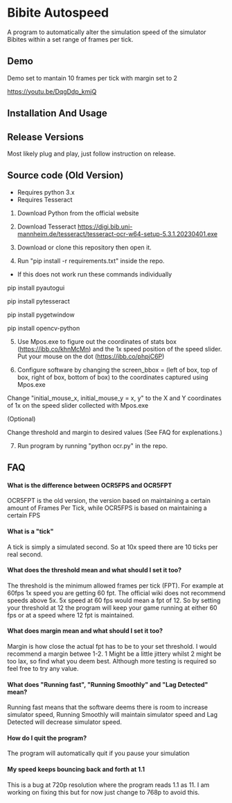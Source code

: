 
# Bibite Autospeed

A program to automatically alter the simulation speed of the simulator Bibites within a set range of frames per tick.

## Demo

Demo set to mantain 10 frames per tick with margin set to 2

https://youtu.be/DqgDdp_kmjQ
## Installation And Usage

## Release Versions
Most likely plug and play, just follow instruction on release.

## Source code (Old Version)

- Requires python 3.x 
- Requires Tesseract 

1. Download Python from the official website 

2. Download Tesseract https://digi.bib.uni-mannheim.de/tesseract/tesseract-ocr-w64-setup-5.3.1.20230401.exe

3. Download or clone this repository then open it.

4. Run "pip install -r requirements.txt" inside the repo.

* If this does not work run these commands individually 

pip install pyautogui

pip install pytesseract

pip install pygetwindow

pip install opencv-python

5. Use Mpos.exe to figure out the coordinates of stats box (https://ibb.co/khnMcMn) and the 1x speed position of the speed slider. Put your mouse on the dot (https://ibb.co/phpjC6P)

6. Configure software by changing the screen_bbox = (left of box, top of box, right of box, bottom of box) to the coordinates captured using Mpos.exe

Change "initial_mouse_x, initial_mouse_y = x, y" to the X and Y coordinates of 1x on the speed slider collected with Mpos.exe

(Optional)

Change threshold and margin to desired values (See FAQ for explenations.)

7. Run program by running "python ocr.py" in the repo.
## FAQ

#### What is the difference between OCR5FPS and OCR5FPT
OCR5FPT is the old version, the version based on maintaining a certain amount of Frames Per Tick, while OCR5FPS is based on maintaining a certain FPS

#### What is a "tick"

A tick is simply a simulated second. So at 10x speed there are 10 ticks per real second.

#### What does the threshold mean and what should I set it too?

The threshold is the minimum allowed frames per tick (FPT). For example at 60fps 1x speed you are getting 60 fpt. The official wiki does not recommend speeds above 5x. 5x speed at 60 fps would mean a fpt of 12. So by setting your threshold at 12 the program will keep your game running at either 60 fps or at a speed where 12 fpt is maintained. 

#### What does margin mean and what should I set it too?

Margin is how close the actual fpt has to be to your set threshold. I would recommend a margin betwee 1-2. 1 Might be a little jittery whilst 2 might be too lax, so find what you deem best. Although more testing is required so feel free to try any value.

#### What does "Running fast", "Running Smoothly" and "Lag Detected" mean?
Running fast means that the software deems there is room to increase simulator speed, Running Smoothly will maintain simulator speed and Lag Detected will decrease simulator speed.

#### How do I quit the program?
The program will automatically quit if you pause your simulation

#### My speed keeps bouncing back and forth at 1.1
This is a bug at 720p resolution where the program reads 1.1 as 11. I am working on fixing this but for now just change to 768p to avoid this.
